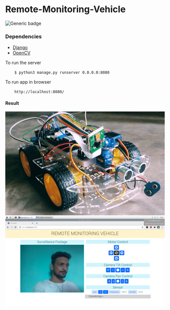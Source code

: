 # Remote-Monitoring-Vehicle

![Generic badge](https://img.shields.io/badge/Python-3.6.7-Blue.svg) <br>

### Dependencies

<ul>
    <li> 
        <a href="https://www.djangoproject.com/" >Django</a>
    </li>
    <li>
        <a href="https://opencv.org/" >OpenCV</a>
    </li>
</ul>

To run the server
```
    $ python3 manage.py runserver 0.0.0.0:8080
```
To run app in browser
```
    http://localhost:8080/
```

#### Result

![Vehicle](Vehicle.jpg) <br>
![Webapp](Webapp.jpg)
